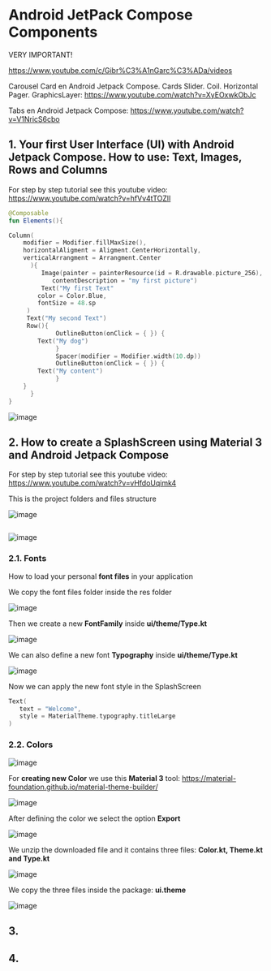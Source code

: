 # Android JetPack Compose Components

VERY IMPORTANT!

https://www.youtube.com/c/Gibr%C3%A1nGarc%C3%ADa/videos

Carousel Card en Android Jetpack Compose. Cards Slider. Coil. Horizontal Pager. GraphicsLayer: https://www.youtube.com/watch?v=XyEOxwkObJc

Tabs en Android Jetpack Compose: https://www.youtube.com/watch?v=V1NricS6cbo

## 1. Your first User Interface (UI) with Android Jetpack Compose. How to use: Text, Images, Rows and Columns

For step by step tutorial see this youtube video: https://www.youtube.com/watch?v=hfVv4tTOZlI

```kotlin
@Composable
fun Elements(){

Column(
	modifier = Modifier.fillMaxSize(),
	horizontalAligment = Aligment.CenterHorizontally,
	verticalArrangment = Arrangment.Center
      ){
         Image(painter = painterResource(id = R.drawable.picture_256),
            contentDescription = "my first picture")
         Text("My first Text"
	    color = Color.Blue,
	    fontSize = 48.sp	
	 )
	 Text("My second Text")
	 Row(){
             OutlineButton(onClick = { }) {
		Text("My dog")
             }
             Spacer(modifier = Modifier.width(10.dp))
             OutlineButton(onClick = { }) {
		Text("My content")
             }
	}
      }
}
```

![image](https://github.com/luiscoco/Android_Kotlin_lesson6_SomeCompoents/assets/32194879/52809ac2-282b-44d8-8542-1c15cf188d92)

## 2. How to create a SplashScreen using Material 3 and Android Jetpack Compose

For step by step tutorial see this youtube video: https://www.youtube.com/watch?v=vHfdoUqimk4

This is the project folders and files structure

![image](https://github.com/luiscoco/Android_Kotlin_lesson6_SomeCompoents/assets/32194879/366c6208-06ed-49fd-a91d-f14e1891a6b8)

```kotlin

```

![image](https://github.com/luiscoco/Android_Kotlin_lesson6_SomeCompoents/assets/32194879/3ff79df9-a297-4e9d-ae34-91886b973319)

### 2.1. Fonts

How to load your personal **font files** in your application

We copy the font files folder inside the res folder

![image](https://github.com/luiscoco/Android_Kotlin_lesson6_SomeCompoents/assets/32194879/714a2d44-01e5-427a-9627-97f3ccfce6fa)

Then we create a new **FontFamily** inside **ui/theme/Type.kt**

![image](https://github.com/luiscoco/Android_Kotlin_lesson6_SomeCompoents/assets/32194879/800e1788-482d-48ed-82eb-a46ec53f6760)

We can also define a new font **Typography** inside **ui/theme/Type.kt**

![image](https://github.com/luiscoco/Android_Kotlin_lesson6_SomeCompoents/assets/32194879/2a414208-78a5-4745-8a63-1efdbbe8675b)

Now we can apply the new font style in the SplashScreen

```kotlin
Text(
   text = "Welcome",
   style = MaterialTheme.typography.titleLarge
)
```

### 2.2. Colors

![image](https://github.com/luiscoco/Android_Kotlin_lesson6_SomeCompoents/assets/32194879/0615882e-a6a9-4545-86ba-9bf633099d10)

For **creating new Color** we use this **Material 3** tool: https://material-foundation.github.io/material-theme-builder/

![image](https://github.com/luiscoco/Android_Kotlin_lesson6_SomeCompoents/assets/32194879/b64d03b0-5d4d-4cd3-b536-bbb9323e85cf)

After defining the color we select the option **Export**

![image](https://github.com/luiscoco/Android_Kotlin_lesson6_SomeCompoents/assets/32194879/5623d290-29b2-44b1-a9d8-183ec555cdbd)

We unzip the downloaded file and it contains three files: **Color.kt, Theme.kt and Type.kt**

![image](https://github.com/luiscoco/Android_Kotlin_lesson6_SomeCompoents/assets/32194879/c1e7a780-6e2b-494a-b987-8d4317dc5829)

We copy the three files inside the package: **ui.theme**

![image](https://github.com/luiscoco/Android_Kotlin_lesson6_SomeCompoents/assets/32194879/3e3493b2-735d-40cf-830e-bae8f44f23a7)

## 3. 



## 4. 


